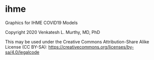 # ihme
Graphics for IHME COVID19 Models

Copyright 2020 Venkatesh L. Murthy, MD, PhD


This may be used under the Creative Commons Attribution-Share Alike License (CC BY-SA): https://creativecommons.org/licenses/by-sa/4.0/legalcode